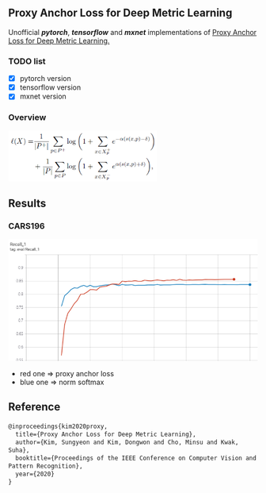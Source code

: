 ## Proxy Anchor Loss for Deep Metric Learning
Unofficial **_pytorch_**, **_tensorflow_** and **_mxnet_** implementations of [Proxy Anchor Loss for Deep Metric Learning.](https://arxiv.org/abs/2003.13911)

### TODO list
+ [x] pytorch version
+ [x] tensorflow version
+ [x] mxnet version

### Overview
<img src="figure/proxy_anchor_loss.png" width="300">

## Results
### CARS196
<img src="figure/cars196_results.png">

+ red one => proxy anchor loss
+ blue one => norm softmax


## Reference
```
@inproceedings{kim2020proxy,
  title={Proxy Anchor Loss for Deep Metric Learning},
  author={Kim, Sungyeon and Kim, Dongwon and Cho, Minsu and Kwak, Suha},
  booktitle={Proceedings of the IEEE Conference on Computer Vision and Pattern Recognition},
  year={2020}
}
```

